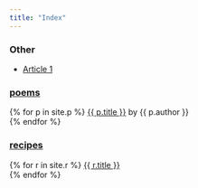 ```yaml
---
title: "Index"
---
```


### Other

- [Article 1](/article1)

### [poems](/p)
{% for p in site.p %}
  <a href="{{ p.url }}">{{ p.title }}</a> by {{ p.author }}<br>
{% endfor %}

### [recipes](/r)
{% for r in site.r %}
  <a href="{{ r.url }}">{{ r.title }}</a><br>
{% endfor %}
